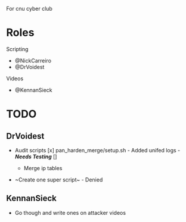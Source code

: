 For cnu cyber club

# Roles

Scripting
- @NickCarreiro
- @DrVoidest

Videos
- @KennanSieck

# TODO

## DrVoidest
- Audit scripts
    [x] pan_harden_merge/setup.sh 
        - Added unifed logs
        - ***Needs Testing***
    []
    - Merge ip tables

- ~Create one super script~ - Denied

## KennanSieck
- Go though and write ones on attacker videos
